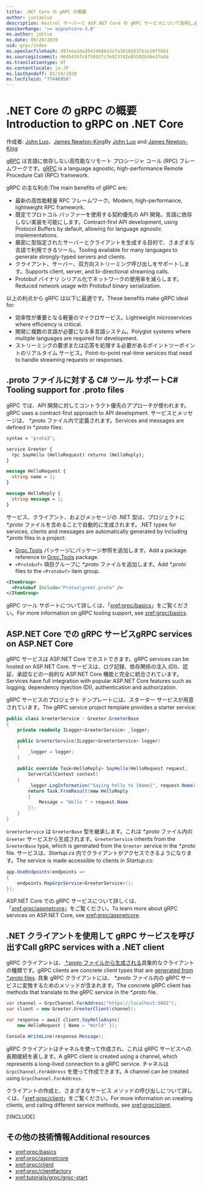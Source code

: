 ```yaml
---
title: .NET Core の gRPC の概要
author: juntaoluo
description: Kestrel サーバーと ASP.NET Core の gRPC サービスについて説明します。
monikerRange: '>= aspnetcore-3.0'
ms.author: johluo
ms.date: 09/20/2019
uid: grpc/index
ms.openlocfilehash: d97eea1da28424680a3cfa38102637b1e20ff661
ms.sourcegitcommit: 6645435fc8f5092fc7e923742e85592b56e37ada
ms.translationtype: HT
ms.contentlocale: ja-JP
ms.lasthandoff: 02/19/2020
ms.locfileid: "77446958"
---
```

# <a name="introduction-to-grpc-on-net-core"></a><span data-ttu-id="68f2b-103">.NET Core の gRPC の概要</span><span class="sxs-lookup"><span data-stu-id="68f2b-103">Introduction to gRPC on .NET Core</span></span>

<span data-ttu-id="68f2b-104">作成者: [John Luo](https://github.com/juntaoluo)、[James Newton-King](https://twitter.com/jamesnk)</span><span class="sxs-lookup"><span data-stu-id="68f2b-104">By [John Luo](https://github.com/juntaoluo) and [James Newton-King](https://twitter.com/jamesnk)</span></span>

<span data-ttu-id="68f2b-105">[gRPC](https://grpc.io/docs/guides/) は言語に依存しない高性能なリモート プロシージャ コール (RPC) フレームワークです。</span><span class="sxs-lookup"><span data-stu-id="68f2b-105">[gRPC](https://grpc.io/docs/guides/) is a language agnostic, high-performance Remote Procedure Call (RPC) framework.</span></span>

<span data-ttu-id="68f2b-106">gRPC の主な利点:</span><span class="sxs-lookup"><span data-stu-id="68f2b-106">The main benefits of gRPC are:</span></span>
* <span data-ttu-id="68f2b-107">最新の高性能軽量 RPC フレームワーク。</span><span class="sxs-lookup"><span data-stu-id="68f2b-107">Modern, high-performance, lightweight RPC framework.</span></span>
* <span data-ttu-id="68f2b-108">既定でプロトコル バッファーを使用する契約優先の API 開発。言語に依存しない実装を可能にします。</span><span class="sxs-lookup"><span data-stu-id="68f2b-108">Contract-first API development, using Protocol Buffers by default, allowing for language agnostic implementations.</span></span>
* <span data-ttu-id="68f2b-109">厳密に型指定されたサーバーとクライアントを生成する目的で、さまざまな言語で利用できるツール。</span><span class="sxs-lookup"><span data-stu-id="68f2b-109">Tooling available for many languages to generate strongly-typed servers and clients.</span></span>
* <span data-ttu-id="68f2b-110">クライアント、サーバー、双方向ストリーミング呼び出しをサポートします。</span><span class="sxs-lookup"><span data-stu-id="68f2b-110">Supports client, server, and bi-directional streaming calls.</span></span>
* <span data-ttu-id="68f2b-111">Protobuf バイナリ シリアル化でネットワークの使用率を減らします。</span><span class="sxs-lookup"><span data-stu-id="68f2b-111">Reduced network usage with Protobuf binary serialization.</span></span>

<span data-ttu-id="68f2b-112">以上の利点から gRPC は以下に最適です。</span><span class="sxs-lookup"><span data-stu-id="68f2b-112">These benefits make gRPC ideal for:</span></span>
* <span data-ttu-id="68f2b-113">効率性が重要となる軽量のマイクロサービス。</span><span class="sxs-lookup"><span data-stu-id="68f2b-113">Lightweight microservices where efficiency is critical.</span></span>
* <span data-ttu-id="68f2b-114">開発に複数の言語が必要になる多言語システム。</span><span class="sxs-lookup"><span data-stu-id="68f2b-114">Polyglot systems where multiple languages are required for development.</span></span>
* <span data-ttu-id="68f2b-115">ストリーミングの要求または応答を処理する必要があるポイントツーポイントのリアルタイム サービス。</span><span class="sxs-lookup"><span data-stu-id="68f2b-115">Point-to-point real-time services that need to handle streaming requests or responses.</span></span>

## <a name="c-tooling-support-for-proto-files"></a><span data-ttu-id="68f2b-116">.proto ファイルに対する C# ツール サポート</span><span class="sxs-lookup"><span data-stu-id="68f2b-116">C# Tooling support for .proto files</span></span>

<span data-ttu-id="68f2b-117">gRPC では、API 開発に対してコントラクト優先のアプローチが使われます。</span><span class="sxs-lookup"><span data-stu-id="68f2b-117">gRPC uses a contract-first approach to API development.</span></span> <span data-ttu-id="68f2b-118">サービスとメッセージは、 *\*.proto* ファイル内で定義されます。</span><span class="sxs-lookup"><span data-stu-id="68f2b-118">Services and messages are defined in *\*.proto* files:</span></span>

```protobuf
syntax = "proto3";

service Greeter {
  rpc SayHello (HelloRequest) returns (HelloReply);
}

message HelloRequest {
  string name = 1;
}

message HelloReply {
  string message = 1;
}
```

<span data-ttu-id="68f2b-119">サービス、クライアント、およびメッセージの .NET 型は、プロジェクトに *\*.proto* ファイルを含めることで自動的に生成されます。</span><span class="sxs-lookup"><span data-stu-id="68f2b-119">.NET types for services, clients and messages are automatically generated by including *\*.proto* files in a project:</span></span>

* <span data-ttu-id="68f2b-120">[Grpc.Tools](https://www.nuget.org/packages/Grpc.Tools/) パッケージにパッケージ参照を追加します。</span><span class="sxs-lookup"><span data-stu-id="68f2b-120">Add a package reference to [Grpc.Tools](https://www.nuget.org/packages/Grpc.Tools/) package.</span></span>
* <span data-ttu-id="68f2b-121">`<Protobuf>` 項目グループに *\*.proto* ファイルを追加します。</span><span class="sxs-lookup"><span data-stu-id="68f2b-121">Add *\*.proto* files to the `<Protobuf>` item group.</span></span>

```xml
<ItemGroup>
  <Protobuf Include="Protos\greet.proto" />
</ItemGroup>
```

<span data-ttu-id="68f2b-122">gRPC ツール サポートについて詳しくは、「<xref:grpc/basics>」をご覧ください。</span><span class="sxs-lookup"><span data-stu-id="68f2b-122">For more information on gRPC tooling support, see <xref:grpc/basics>.</span></span>

## <a name="grpc-services-on-aspnet-core"></a><span data-ttu-id="68f2b-123">ASP.NET Core での gRPC サービス</span><span class="sxs-lookup"><span data-stu-id="68f2b-123">gRPC services on ASP.NET Core</span></span>

<span data-ttu-id="68f2b-124">gRPC サービスは ASP.NET Core でホストできます。</span><span class="sxs-lookup"><span data-stu-id="68f2b-124">gRPC services can be hosted on ASP.NET Core.</span></span> <span data-ttu-id="68f2b-125">サービスは、ログ記録、依存関係の注入 (DI)、認証、承認などの一般的な ASP.NET Core 機能と完全に統合されています。</span><span class="sxs-lookup"><span data-stu-id="68f2b-125">Services have full integration with popular ASP.NET Core features such as logging, dependency injection (DI), authentication and authorization.</span></span>

<span data-ttu-id="68f2b-126">gRPC サービスのプロジェクト テンプレートには、スターター サービスが用意されています。</span><span class="sxs-lookup"><span data-stu-id="68f2b-126">The gRPC service project template provides a starter service:</span></span>

```csharp
public class GreeterService : Greeter.GreeterBase
{
    private readonly ILogger<GreeterService> _logger;

    public GreeterService(ILogger<GreeterService> logger)
    {
        _logger = logger;
    }

    public override Task<HelloReply> SayHello(HelloRequest request,
        ServerCallContext context)
    {
        _logger.LogInformation("Saying hello to {Name}", request.Name);
        return Task.FromResult(new HelloReply 
        {
            Message = "Hello " + request.Name
        });
    }
}
```

<span data-ttu-id="68f2b-127">`GreeterService` は `GreeterBase` 型を継承します。これは *\*.proto* ファイル内の `Greeter` サービスから生成されます。</span><span class="sxs-lookup"><span data-stu-id="68f2b-127">`GreeterService` inherits from the `GreeterBase` type, which is generated from the `Greeter` service in the *\*.proto* file.</span></span> <span data-ttu-id="68f2b-128">サービスは、*Startup.cs* 内でクライアントがアクセスできるようになります。</span><span class="sxs-lookup"><span data-stu-id="68f2b-128">The service is made accessible to clients in *Startup.cs*:</span></span>

```csharp
app.UseEndpoints(endpoints =>
{
    endpoints.MapGrpcService<GreeterService>();
});
```

<span data-ttu-id="68f2b-129">ASP.NET Core での gRPC サービスについて詳しくは、「<xref:grpc/aspnetcore>」をご覧ください。</span><span class="sxs-lookup"><span data-stu-id="68f2b-129">To learn more about gRPC services on ASP.NET Core, see <xref:grpc/aspnetcore>.</span></span>

## <a name="call-grpc-services-with-a-net-client"></a><span data-ttu-id="68f2b-130">.NET クライアントを使用して gRPC サービスを呼び出す</span><span class="sxs-lookup"><span data-stu-id="68f2b-130">Call gRPC services with a .NET client</span></span>

<span data-ttu-id="68f2b-131">gRPC クライアントは、[ *\*.proto* ファイルから生成される](xref:grpc/basics#generated-c-assets)具象的なクライアントの種類です。</span><span class="sxs-lookup"><span data-stu-id="68f2b-131">gRPC clients are concrete client types that are [generated from *\*.proto* files](xref:grpc/basics#generated-c-assets).</span></span> <span data-ttu-id="68f2b-132">具象 gRPC クライアントには、 *\*.proto* ファイル内の gRPC サービスに変換するためのメソッドが含まれます。</span><span class="sxs-lookup"><span data-stu-id="68f2b-132">The concrete gRPC client has methods that translate to the gRPC service in the *\*.proto* file.</span></span>

```csharp
var channel = GrpcChannel.ForAddress("https://localhost:5001");
var client = new Greeter.GreeterClient(channel);

var response = await client.SayHelloAsync(
    new HelloRequest { Name = "World" });

Console.WriteLine(response.Message);
```

<span data-ttu-id="68f2b-133">gRPC クライアントはチャネルを使って作成され、これは gRPC サービスへの長期接続を表します。</span><span class="sxs-lookup"><span data-stu-id="68f2b-133">A gRPC client is created using a channel, which represents a long-lived connection to a gRPC service.</span></span> <span data-ttu-id="68f2b-134">チャネルは `GrpcChannel.ForAddress` を使って作成できます。</span><span class="sxs-lookup"><span data-stu-id="68f2b-134">A channel can be created using `GrpcChannel.ForAddress`.</span></span>

<span data-ttu-id="68f2b-135">クライアントの作成と、さまざまなサービス メソッドの呼び出しについて詳しくは、「<xref:grpc/client>」をご覧ください。</span><span class="sxs-lookup"><span data-stu-id="68f2b-135">For more information on creating clients, and calling different service methods, see <xref:grpc/client>.</span></span>

[!INCLUDE[](~/includes/gRPCazure.md)]

## <a name="additional-resources"></a><span data-ttu-id="68f2b-136">その他の技術情報</span><span class="sxs-lookup"><span data-stu-id="68f2b-136">Additional resources</span></span>

* <xref:grpc/basics>
* <xref:grpc/aspnetcore>
* <xref:grpc/client>
* <xref:grpc/clientfactory>
* <xref:tutorials/grpc/grpc-start>

